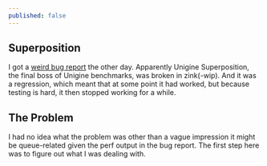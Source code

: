 ```yaml
---
published: false
---
```

## Superposition

I got a [weird bug report](https://gitlab.freedesktop.org/zmike/mesa/-/issues/71) the other day. Apparently Unigine Superposition, the final boss of Unigine benchmarks, was broken in zink(-wip). And it was a regression, which meant that at some point it had worked, but because testing is hard, it then stopped working for a while.

## The Problem
I had no idea what the problem was other than a vague impression it might be queue-related given the perf output in the bug report. The first step here was to figure out what I was dealing with.